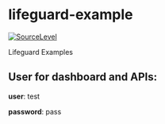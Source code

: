 # lifeguard-example

[![SourceLevel](https://app.sourcelevel.io/github/LifeguardSystem/-/lifeguard-example.svg)](https://app.sourcelevel.io/github/LifeguardSystem/-/lifeguard-example)

Lifeguard Examples

## User for dashboard and APIs:

__user__: test

__password__: pass

